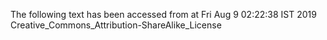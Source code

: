The following text has been accessed from at Fri Aug 9 02:22:38 IST 2019
Creative_Commons_Attribution-ShareAlike_License
